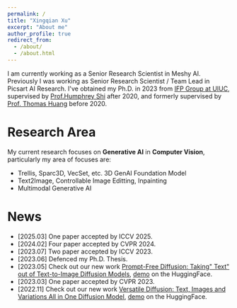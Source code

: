 ```yaml
---
permalink: /
title: "Xingqian Xu"
excerpt: "About me"
author_profile: true
redirect_from: 
  - /about/
  - /about.html
---
```


I am currently working as a Senior Research Scientist in Meshy AI. Previously I was working as Senior Research Scientist / Team Lead in Picsart AI Research. I've obtained my Ph.D. in 2023 from [IFP Group at UIUC](https://ifp-uiuc.github.io/), supervised by [Prof.Humphrey Shi](https://www.honghuishi.com/) after 2020, and formerly supervised by [Prof. Thomas Huang](https://ifp-uiuc.github.io/) before 2020.

Research Area
======

My current research focuses on **Generative AI** in **Computer Vision**, particularly my area of focuses are:

* Trellis, Sparc3D, VecSet, etc. 3D GenAI Foundation Model
* Text2Image, Controllable Image Editting, Inpainting
* Multimodal Generative AI

News
======
* [2025.03] One paper accepted by ICCV 2025.
* [2024.02] Four paper accepted by CVPR 2024.
* [2023.07] Two paper accepted by ICCV 2023.
* [2023.06] Defenced my Ph.D. Thesis.
* [2023.05] Check out our new work [Prompt-Free Diffusion: Taking" Text" out of Text-to-Image Diffusion Models](https://arxiv.org/abs/2211.08332), [demo](https://huggingface.co/spaces/shi-labs/Prompt-Free-Diffusion) on the HuggingFace.
* [2023.03] One paper accepted by CVPR 2023.
* [2022.11] Check out our new work [Versatile Diffusion: Text, Images and Variations All in One Diffusion Model](https://arxiv.org/abs/2305.16223), [demo](https://huggingface.co/spaces/shi-labs/Versatile-Diffusion) on the HuggingFace.
